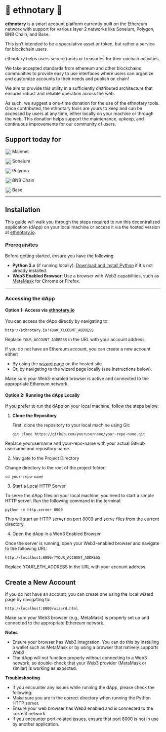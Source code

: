 # 🐘 ethnotary 🐘

**ethnotary** is a smart account platform currently built on the Ethereum network with support for various layer 2 networks like Soneium, Polygon, BNB Chain, and Base.

This isn’t intended to be a speculative asset or token, but rather a service for blockchain users. 

ethnotary helps users secure funds or treasuries for their onchain activities. 

We take accepted standards from ethereum and other blockchains communities to provide easy to use interfaces where users can organize and customize accounts to their needs and publish on chain! 

We aim to provide this utility in a sufficiently distributed architecture that ensures robust and reliable operation across the web.

As such, we suggest a one-time donation for the use of the ethnotary tools. Once contributed, the ethnotary tools are yours to keep and can be accessed by users at any time, either locally on your machine or through the web. This donation helps support the maintenance, upkeep, and continuous improvements for our community of users.


## Support today for 

<img align="left" width="20" height="20" src="https://commons.wikimedia.org/wiki/File:Eth-diamond-rainbow.png#/media/File:Eth-diamond-rainbow.png" alt="Mainnet">Mainnet

<img align="left" width="20" height="20" src="https://upload.wikimedia.org/wikipedia/commons/thumb/f/f6/Edge_Logo_2019.svg/200px-Edge_Logo_2019.svg.png" alt="Soneium">Soneium

<img align="left" width="20" height="20" src="https://cryptologos.cc/logos/polygon-matic-logo.svg?v=035" alt="Polygon">Polygon

<img align="left" width="20" height="20" src="https://cryptologos.cc/logos/bnb-bnb-logo.svg?v=035" alt="BNB Chain">BNB Chain

<img align="left" width="20" height="20" src="https://github.com/base-org/brand-kit/blob/main/logo/in-product/Base_Network_Logo.svg" alt="Base">Base

---

## Installation

This guide will walk you through the steps required to run this decentralized application (dApp) on your local machine or access it via the hosted version at [ethnotary.io](http://ethnotary.io).

### Prerequisites

Before getting started, ensure you have the following:

- **Python 3.x** (if running locally): [Download and install Python](https://www.python.org/downloads/) if it's not already installed.
- **Web3 Enabled Browser**: Use a browser with Web3 capabilities, such as [MetaMask](https://metamask.io/) for Chrome or Firefox.

---

### Accessing the dApp

#### **Option 1: Access via [ethnotary.io](http://ethnotary.io)**

You can access the dApp directly by navigating to:

```http://ethnotary.io?YOUR_ACCOUNT_ADDRESS```

Replace `YOUR_ACCOUNT_ADDRESS` in the URL with your account address.

If you do not have an Ethereum account, you can create a new account either:

- By using the [wizard page](http://ethnotary.io/wizard.html) on the hosted site
- Or, by navigating to the wizard page locally (see instructions below).

Make sure your Web3-enabled browser is active and connected to the appropriate Ethereum network.

#### **Option 2: Running the dApp Locally**

If you prefer to run the dApp on your local machine, follow the steps below:

1. **Clone the Repository**

   First, clone the repository to your local machine using Git:

   ``` git clone https://github.com/yourusername/your-repo-name.git ```

Replace yourusername and your-repo-name with your actual GitHub username and repository name.

2. Navigate to the Project Directory

Change directory to the root of the project folder:

``` cd your-repo-name ```

3. Start a Local HTTP Server

To serve the dApp files on your local machine, you need to start a simple HTTP server. Run the following command in the terminal:

```python -m http.server 8000```

This will start an HTTP server on port 8000 and serve files from the current directory.

4. Open the dApp in a Web3 Enabled Browser

Once the server is running, open your Web3-enabled browser and navigate to the following URL:

```http://localhost:8000/?YOUR_ACCOUNT_ADDRESS```

Replace YOUR_ETH_ADDRESS in the URL with your account address.


## Create a New Account

If you do not have an account, you can create one using the local wizard page by navigating to:


```http://localhost:8000/wizard.html```

Make sure your Web3 browser (e.g., MetaMask) is properly set up and connected to the appropriate Ethereum network.

**Notes**
- Ensure your browser has Web3 integration. You can do this by installing a wallet such as MetaMask or by using a browser that natively supports Web3.
- The dApp will not function properly without connecting to a Web3 network, so double-check that your Web3 provider (MetaMask or similar) is working as expected.

**Troubleshooting**
- If you encounter any issues while running the dApp, please check the following:
- Make sure you are in the correct directory when running the Python HTTP server.
- Ensure your web browser has Web3 enabled and is connected to the correct network.
- If you encounter port-related issues, ensure that port 8000 is not in use by another application.


